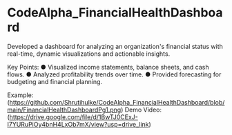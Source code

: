 # CodeAlpha_FinancialHealthDashboard
Developed a dashboard for analyzing an organization's financial status with real-time, dynamic visualizations and actionable insights.

Key Points:
● Visualized income statements, balance sheets, and cash flows.
● Analyzed profitability trends over time.
● Provided forecasting for budgeting and financial planning.
 
Example: (https://github.com/Shrutihulke/CodeAlpha_FinancialHealthDashboard/blob/main/FinancialHealthDashboardPg1.png)
Demo Video: (https://drive.google.com/file/d/1BwTJ0CExJ-I7YURuPiOy4bnH4LxOb7mX/view?usp=drive_link)

